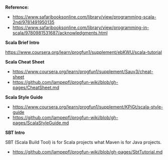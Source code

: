 **Reference:** 

* https://www.safaribooksonline.com/library/view/programming-scala-2nd/9781491950135
* https://www.safaribooksonline.com/library/view/programming-in-scala/9780981531687/acknowledgments.html

**Scala Brief Intro** 

https://www.coursera.org/learn/progfun1/supplement/ebKWU/scala-tutorial

**Scala Cheat Sheet** 

* https://www.coursera.org/learn/progfun1/supplement/Sauv3/cheat-sheet
* https://github.com/lampepfl/progfun-wiki/blob/gh-pages/CheatSheet.md

**Scala Style Guide** 

* https://www.coursera.org/learn/progfun1/supplement/KPiGt/scala-style-guide
* https://github.com/lampepfl/progfun-wiki/blob/gh-pages/ScalaStyleGuide.md

**SBT Intro**

SBT (Scala Build Tool) is for Scala projects what Maven is for Java projects.
* https://github.com/lampepfl/progfun-wiki/blob/gh-pages/SbtTutorial.md